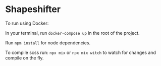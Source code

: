 # Shapeshifter

To run using Docker:

In your terminal, run `docker-compose up` in the root of the project.

Run `npm install` for node dependencies.

To compile scss run: `npx mix` or `npx mix witch` to watch for changes and compile on the fly.
